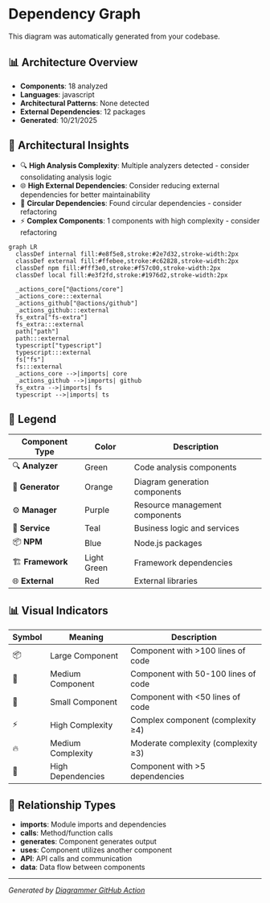 # Dependency Graph

This diagram was automatically generated from your codebase.

## 📊 Architecture Overview

- **Components**: 18 analyzed
- **Languages**: javascript
- **Architectural Patterns**: None detected
- **External Dependencies**: 12 packages
- **Generated**: 10/21/2025

## 🧠 Architectural Insights

- 🔍 **High Analysis Complexity**: Multiple analyzers detected - consider consolidating analysis logic
- 🌐 **High External Dependencies**: Consider reducing external dependencies for better maintainability
- 🔄 **Circular Dependencies**: Found circular dependencies - consider refactoring
- ⚡ **Complex Components**: 1 components with high complexity - consider refactoring





```mermaid
graph LR
  classDef internal fill:#e8f5e8,stroke:#2e7d32,stroke-width:2px
  classDef external fill:#ffebee,stroke:#c62828,stroke-width:2px
  classDef npm fill:#fff3e0,stroke:#f57c00,stroke-width:2px
  classDef local fill:#e3f2fd,stroke:#1976d2,stroke-width:2px

  _actions_core["@actions/core"]
  _actions_core:::external
  _actions_github["@actions/github"]
  _actions_github:::external
  fs_extra["fs-extra"]
  fs_extra:::external
  path["path"]
  path:::external
  typescript["typescript"]
  typescript:::external
  fs["fs"]
  fs:::external
  _actions_core -->|imports| core
  _actions_github -->|imports| github
  fs_extra -->|imports| fs
  typescript -->|imports| ts

```

## 🎨 Legend

| Component Type | Color | Description |
|---|---|---|
| 🔍 **Analyzer** | Green | Code analysis components |
| 🎨 **Generator** | Orange | Diagram generation components |
| ⚙️ **Manager** | Purple | Resource management components |
| 🔧 **Service** | Teal | Business logic and services |
| 📦 **NPM** | Blue | Node.js packages |
| 🏗️ **Framework** | Light Green | Framework dependencies |
| 🌐 **External** | Red | External libraries |

## 📊 Visual Indicators

| Symbol | Meaning | Description |
|---|---|---|
| 📦 | Large Component | Component with >100 lines of code |
| 📄 | Medium Component | Component with 50-100 lines of code |
| 📝 | Small Component | Component with <50 lines of code |
| ⚡ | High Complexity | Complex component (complexity ≥4) |
| 🔥 | Medium Complexity | Moderate complexity (complexity ≥3) |
| 🔗 | High Dependencies | Component with >5 dependencies |

## 🔗 Relationship Types

- **imports**: Module imports and dependencies
- **calls**: Method/function calls
- **generates**: Component generates output
- **uses**: Component utilizes another component
- **API**: API calls and communication
- **data**: Data flow between components


---
*Generated by [Diagrammer GitHub Action](https://github.com/samjhill/diagrammer)*
